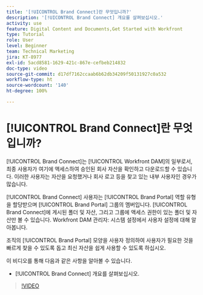 ```yaml
---
title: '[!UICONTROL Brand Connect]란 무엇입니까?'
description: '[!UICONTROL Brand Connect] 개요를 살펴보십시오.'
activity: use
feature: Digital Content and Documents,Get Started with Workfront
type: Tutorial
role: User
level: Beginner
team: Technical Marketing
jira: KT-8977
exl-id: 5acd8581-1629-421c-867e-cefbeb214832
doc-type: video
source-git-commit: d17df7162ccaab6b62db34209f50131927c0a532
workflow-type: ht
source-wordcount: '140'
ht-degree: 100%

---
```


# [!UICONTROL Brand Connect]란 무엇입니까?

[!UICONTROL Brand Connect]는 [!UICONTROL Workfront DAM]의 일부로서, 최종 사용자가 여기에 액세스하여 승인된 회사 자산을 확인하고 다운로드할 수 있습니다. 이러한 사용자는 자산을 요청했거나 회사 로고 등을 찾고 있는 내부 사용자인 경우가 많습니다.

[!UICONTROL Brand Connect] 사용자는 [!UICONTROL Brand Portal] 역할 유형을 할당받으며 [!UICONTROL Brand Portal] 그룹의 멤버입니다. [!UICONTROL Brand Connect]에 게시된 폴더 및 자산, 그리고 그룹에 액세스 권한이 있는 폴더 및 자산만 볼 수 있습니다. Workfront DAM 관리자: 시스템 설정에서 사용자 설정에 대해 알아봅니다.

<!-- Need the cross-reference link to other LP, mentioned above -->

조직의 [!UICONTROL Brand Portal] 모양을 사용자 정의하여 사용자가 필요한 것을 빠르게 찾을 수 있도록 돕고 최신 자산을 쉽게 사용할 수 있도록 하십시오.

이 비디오를 통해 다음과 같은 사항을 알아볼 수 있습니다.

* [!UICONTROL Brand Connect] 개요를 살펴보십시오.

>[!VIDEO](https://video.tv.adobe.com/v/335240/?quality=12&learn=on&enablevpops)

<!-- Learn more graphic and link to article, below
* Workfront DAM within Workfront
 -->
